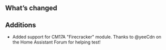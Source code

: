 ## What’s changed

##  Additions

- Added support for CM17A "Firecracker" module.  Thanks to @yeeCdn on the Home Assistant Forum for helping test!